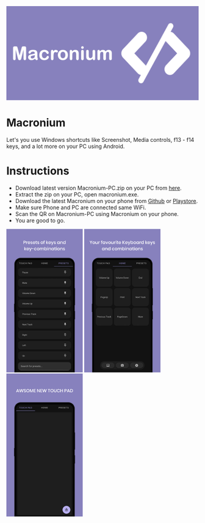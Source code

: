 ![](githubdocs/logo.png)

# Macronium
Let's you use Windows shortcuts like Screenshot, Media controls, f13 - f14 keys, and a lot more on your PC using Android.

# Instructions
- Download latest version Macronium-PC.zip on your PC from [here](https://github.com/supersu-man/Macronium-PC/releases).
- Extract the zip on your PC, open macronium.exe.
- Download the latest Macronium on your phone from [Github](https://github.com/supersu-man/Macronium/releases) or [Playstore](https://play.google.com/store/apps/details?id=com.supersuman.macronium).
- Make sure Phone and PC are connected same WiFi.
- Scan the QR on Macronium-PC using Macronium on your phone.
- You are good to go.

<p>
<img src="githubdocs/screenshot1.png" width="200"/>
<img src="githubdocs/screenshot2.png" width="200"/>
<img src="githubdocs/screenshot3.png" width="200"/>
</p>